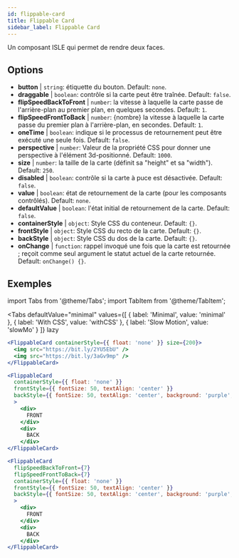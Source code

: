 ```yaml
---
id: flippable-card 
title: Flippable Card
sidebar_label: Flippable Card
---
```


Un composant ISLE qui permet de rendre deux faces.

## Options

* __button__ | `string`: étiquette du bouton. Default: `none`.
* __draggable__ | `boolean`: contrôle si la carte peut être traînée. Default: `false`.
* __flipSpeedBackToFront__ | `number`: la vitesse à laquelle la carte passe de l'arrière-plan au premier plan, en quelques secondes. Default: `1`.
* __flipSpeedFrontToBack__ | `number`: {nombre} la vitesse à laquelle la carte passe du premier plan à l'arrière-plan, en secondes. Default: `1`.
* __oneTime__ | `boolean`: indique si le processus de retournement peut être exécuté une seule fois. Default: `false`.
* __perspective__ | `number`: Valeur de la propriété CSS pour donner une perspective à l'élément 3d-positionné. Default: `1000`.
* __size__ | `number`: la taille de la carte (définit sa "height" et sa "width"). Default: `250`.
* __disabled__ | `boolean`: contrôle si la carte à puce est désactivée. Default: `false`.
* __value__ | `boolean`: état de retournement de la carte (pour les composants contrôlés). Default: `none`.
* __defaultValue__ | `boolean`: l'état initial de retournement de la carte. Default: `false`.
* __containerStyle__ | `object`: Style CSS du conteneur. Default: `{}`.
* __frontStyle__ | `object`: Style CSS du recto de la carte. Default: `{}`.
* __backStyle__ | `object`: Style CSS du dos de la carte. Default: `{}`.
* __onChange__ | `function`: rappel invoqué une fois que la carte est retournée ; reçoit comme seul argument le statut actuel de la carte retournée. Default: `onChange() {}`.


## Exemples

import Tabs from '@theme/Tabs';
import TabItem from '@theme/TabItem';

<Tabs
    defaultValue="minimal"
    values={[
        { label: 'Minimal', value: 'minimal' },
        { label: 'With CSS', value: 'withCSS' },
        { label: 'Slow Motion', value: 'slowMo' }
    ]}
    lazy
>

<TabItem value="minimal">

```jsx live
<FlippableCard containerStyle={{ float: 'none' }} size={200}>
  <img src="https://bit.ly/2YU5EbU" />
  <img src="https://bit.ly/3aGv9mp" />
</FlippableCard>
```

</TabItem>

<TabItem value="withCSS">

```jsx live
<FlippableCard 
  containerStyle={{ float: 'none' }} 
  frontStyle={{ fontSize: 50, textAlign: 'center' }} 
  backStyle={{ fontSize: 50, textAlign: 'center', background: 'purple', color: 'white' }} 
  >
    <div>
      FRONT
    </div>
    <div>
      BACK
    </div>
</FlippableCard>
```

</TabItem>

<TabItem value="slowMo">

```jsx live
<FlippableCard 
  flipSpeedBackToFront={7} 
  flipSpeedFrontToBack={7}   
  containerStyle={{ float: 'none' }} 
  frontStyle={{ fontSize: 50, textAlign: 'center' }} 
  backStyle={{ fontSize: 50, textAlign: 'center', background: 'purple', color: 'white' }} 
  >
    <div>
      FRONT
    </div>
    <div>
      BACK
    </div>
</FlippableCard>
```

</TabItem>

</Tabs>
